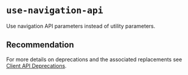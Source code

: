 # `use-navigation-api`

Use navigation API parameters instead of utility parameters.

## Recommendation
For more details on deprecations and the associated replacements see [Client API Deprecations](https://docs.microsoft.com/power-platform/important-changes-coming#some-client-apis-are-deprecated).